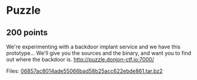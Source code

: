 # Puzzle
## 200 points

We're experimenting with a backdoor implant service and we have this prototype... We'll give you the sources and the binary, and want you to find out where the backdoor is. http://puzzle.donjon-ctf.io:7000/



Files:
[06857ac8014ade55066bad58b25acc622ebde861.tar.bz2](./files/06857ac8014ade55066bad58b25acc622ebde861.tar.bz2)
